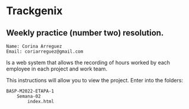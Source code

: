 # Trackgenix
## Weekly practice (number two) resolution.


```
Name: Corina Arreguez
Email: coriarreguez@gmail.com
```
Is a web system that allows the recording of hours worked by each employee in each project and work team.

This instructions will allow you to view the project.
Enter into the folders:
```
BASP-M2022-ETAPA-1
    Semana-02
        index.html
```


